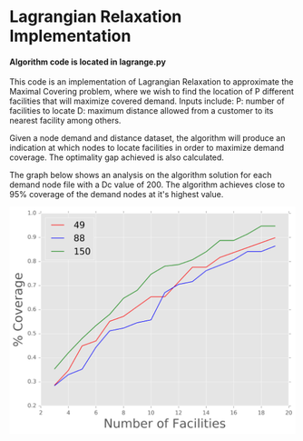 # Lagrangian Relaxation Implementation
#### Algorithm code is located in lagrange.py

This code is an implementation of Lagrangian Relaxation to approximate the Maximal Covering problem, where we wish to find the location of P different facilities that will maximize covered demand.
Inputs include:
P: number of facilities to locate
D: maximum distance allowed from a customer to its nearest facility
among others.

Given a node demand and distance dataset, the algorithm will produce an indication at which nodes to locate facilities in order to maximize demand coverage. The optimality gap achieved is also calculated.

The graph below shows an analysis on the algorithm solution for each demand node file with a Dc value of 200. The algorithm achieves close to 95% coverage of the demand nodes at it's highest value.

![alt tag](https://github.com/ksiegler1/LagrangianRelaxation/blob/master/pct_cvg.png)

